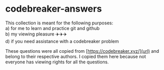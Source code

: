 # codebreaker-answers
This collection is meant for the following purposes:\
a) for me to learn and practice git and github\
b) my viewing pleasure ✈️✈️✈️\
d) if you need assistance with a codebreaker problem


These questions were all copied from [https://codebreaker.xyz/](url) and belong to their respective authors. 
I copied them here because not everyone has viewing rights for all the questions.
